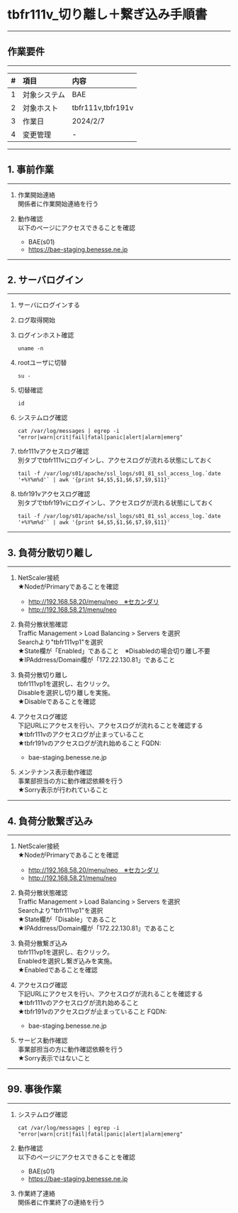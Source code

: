 # tbfr111v_切り離し＋繋ぎ込み手順書
-----------------------------------------------------------------------------------
## 作業要件
-----------------------------------------------------------------------------------
|#|項目|内容|
|:--|:--|:--|
|1|対象システム|BAE|
|2|対象ホスト|tbfr111v,tbfr191v|
|3|作業日|2024/2/7|
|4|変更管理|-|

-----------------------------------------------------------------------------------
## 1. 事前作業
-----------------------------------------------------------------------------------
1. 作業開始連絡<br>
   関係者に作業開始連絡を行う

2. 動作確認<br>
   以下のページにアクセスできることを確認
   - BAE(s01)
   - https://bae-staging.benesse.ne.jp

-----------------------------------------------------------------------------------
## 2. サーバログイン
-----------------------------------------------------------------------------------
1. サーバにログインする

2. ログ取得開始

3. ログインホスト確認
   ```
   uname -n
   ```

4. rootユーザに切替
   ```
   su -
   ```

5. 切替確認
   ```
   id
   ```

6. システムログ確認
   ```
   cat /var/log/messages | egrep -i "error|warn|crit|fail|fatal|panic|alert|alarm|emerg"
   ```

7. tbfr111vアクセスログ確認<br>
   別タブでtbfr111vにログインし、アクセスログが流れる状態にしておく
   ```
   tail -f /var/log/s01/apache/ssl_logs/s01_81_ssl_access_log.`date '+%Y%m%d'` | awk '{print $4,$5,$1,$6,$7,$9,$11}'
   ```

8. tbfr191vアクセスログ確認<br>
   別タブでtbfr191vにログインし、アクセスログが流れる状態にしておく
   ```
   tail -f /var/log/s01/apache/ssl_logs/s01_81_ssl_access_log.`date '+%Y%m%d'` | awk '{print $4,$5,$1,$6,$7,$9,$11}'
   ```

-----------------------------------------------------------------------------------
## 3. 負荷分散切り離し
-----------------------------------------------------------------------------------
1. NetScaler接続<br>
   ★NodeがPrimaryであることを確認
   - http://192.168.58.20/menu/neo　※セカンダリ
   - http://192.168.58.21/menu/neo
  
2. 負荷分散状態確認<br>
   Traffic Management > Load Balancing > Servers を選択<br>
   Searchより"tbfr111vp1"を選択<br>
   ★State欄が「Enabled」であること　※Disabledの場合切り離し不要<br>
   ★IPAddrress/Domain欄が「172.22.130.81」であること

3. 負荷分散切り離し<br>
   tbfr111vp1を選択し、右クリック。<br>
   Disableを選択し切り離しを実施。<br>
   ★Disableであることを確認

4. アクセスログ確認<br>
   下記URLにアクセスを行い、アクセスログが流れることを確認する<br>
   ★tbfr111vのアクセスログが止まっていること<br>
   ★tbfr191vのアクセスログが流れ始めること
   FQDN:
    - bae-staging.benesse.ne.jp

5. メンテナンス表示動作確認<br>
   事業部担当の方に動作確認依頼を行う<br>
   ★Sorry表示が行われていること

-----------------------------------------------------------------------------------
## 4. 負荷分散繋ぎ込み
-----------------------------------------------------------------------------------
1. NetScaler接続<br>
   ★NodeがPrimaryであることを確認
   - http://192.168.58.20/menu/neo　※セカンダリ
   - http://192.168.58.21/menu/neo

2. 負荷分散状態確認<br>
   Traffic Management > Load Balancing > Servers を選択<br>
   Searchより"tbfr111vp1"を選択<br>
   ★State欄が「Disable」であること<br>
   ★IPAddrress/Domain欄が「172.22.130.81」であること

3. 負荷分散繋ぎ込み<br>
   tbfr111vp1を選択し、右クリック。<br>
   Enabledを選択し繋ぎ込みを実施。<br>
   ★Enabledであることを確認

4. アクセスログ確認<br>
   下記URLにアクセスを行い、アクセスログが流れることを確認する<br>
   ★tbfr111vのアクセスログが流れ始めること<br>
   ★tbfr191vのアクセスログが止まっていること
   FQDN:
    - bae-staging.benesse.ne.jp

5. サービス動作確認<br>
   事業部担当の方に動作確認依頼を行う<br>
   ★Sorry表示ではないこと

-----------------------------------------------------------------------------------
## 99. 事後作業
-----------------------------------------------------------------------------------
1. システムログ確認
   ```
   cat /var/log/messages | egrep -i "error|warn|crit|fail|fatal|panic|alert|alarm|emerg"
   ```

2. 動作確認<br>
   以下のページにアクセスできることを確認
   - BAE(s01)
   - https://bae-staging.benesse.ne.jp

3. 作業終了連絡<br>
   関係者に作業終了の連絡を行う
